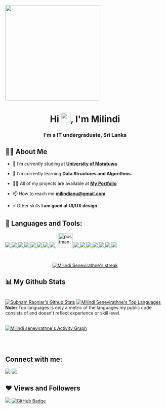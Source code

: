 
<a href="#"><img width="300px" height="auto" align-item="center" src="https://www.digisailor.com/assets/img/services-details/5.gif" height="175px"/></a>

<h1 align="center">Hi <img src="https://raw.githubusercontent.com/MartinHeinz/MartinHeinz/master/wave.gif" width="30px">, I'm Milindi</h1>
<h3 align="center">I'm a IT undergraduate, Sri Lanka</h3>


## 🙋‍♂️ About Me

- 🔭 I’m currently studing at **[University of Moratuwa](https://uom.lk/itfac)**

- 🌱 I’m currently learning **Data Structures and Algorithms.**


- 👨‍💻 All of my projects are available at **[My Portfolio](https://github.com/MilindiSenevirathne?tab=repositories)**

- 📫 How to reach me **milindianu@gmail.com**

- ⚡ Other skills **I am good at UI/UX design.**

## 🚀 Languages and Tools:

<p align="left"> 
    <a href="https://www.java.com" target="_blank"> <img src="https://img.icons8.com/color/48/000000/java-coffee-cup-logo.png"/> </a>
    <a href="https://reactjs.org/" target="_blank"> <img src="https://img.icons8.com/color/48/000000/react-native.png"/> </a>
    <a href="https://spring.io/projects/spring-boot" target="_blank"> <img src="https://img.icons8.com/color/48/000000/spring-logo.png"/> </a> 
    <a href="https://developer.mozilla.org/en-US/docs/Web/JavaScript" target="_blank"> <img src="https://img.icons8.com/color/48/000000/javascript.png"/> </a> 
    <a href="https://www.w3.org/html/" target="_blank"> <img src="https://img.icons8.com/color/48/000000/html-5.png"/> </a> 
    <a href="https://www.w3schools.com/css/" target="_blank"> <img src="https://img.icons8.com/color/48/000000/css3.png"/> </a> 
    <a href="https://getbootstrap.com" target="_blank"> <img src="https://img.icons8.com/color/48/000000/bootstrap.png"/> </a> 
    <a style="padding-right:8px;" href="https://www.mysql.com/" target="_blank"> <img src="https://img.icons8.com/fluent/50/000000/mysql-logo.png"/> </a>
    <a href="https://postman.com" target="_blank"> <img src="https://www.vectorlogo.zone/logos/getpostman/getpostman-icon.svg" alt="postman" width="45" height="45"/> </a>   
    <a href="https://git-scm.com/" target="_blank"> <img src="https://img.icons8.com/color/48/000000/git.png"/> </a> 
    <a href="https://redux.js.org" target="_blank"> <img src="https://img.icons8.com/color/48/000000/redux.png"/> </a>
    <a href="https://redux.js.org" target="_blank"> <img src="https://img.icons8.com/color/48/000000/c-programming.png"/> </a>
    <a href="" target="_blank"> <img src="https://img.icons8.com/color/48/000000/adobe-photoshop--v1.png"/> </a>
    <a href="" target="_blank"> <img src="https://img.icons8.com/color/48/000000/adobe-xd--v1.png"/> </a>
    <a href="" target="_blank"> <img src="https://img.icons8.com/color/48/000000/adobe-illustrator--v1.png"/> </a>
    <a href="" target="_blank"> <img src="https://img.icons8.com/color/48/000000/figma--v1.png"/> </a>

</p>

<!-- [![React Badge](https://img.shields.io/badge/-React-61DBFB?style=for-the-badge&labelColor=black&logo=react&logoColor=61DBFB)](#)  [![Javascript Badge](https://img.shields.io/badge/-Javascript-F0DB4F?style=for-the-badge&labelColor=black&logo=javascript&logoColor=F0DB4F)](#) [![Typescript Badge](https://img.shields.io/badge/-Typescript-007acc?style=for-the-badge&labelColor=black&logo=typescript&logoColor=007acc)](#) [![Nodejs Badge](https://img.shields.io/badge/-Nodejs-3C873A?style=for-the-badge&labelColor=black&logo=node.js&logoColor=3C873A)](#) [![GraphQL Badge](https://img.shields.io/badge/-GraphQl-e535ab?style=for-the-badge&labelColor=black&logo=node.js&logoColor=e535ab)](#) -->
<br/>

<p align="center">
    <a href="https://github.com/MilindiSenevirathne/github-readme-streak-stats">
        <img title="🔥 Get streak stats for your profile at git.io/streak-stats" alt="Milindi Senevirathne's streak" src="https://github-readme-streak-stats.herokuapp.com/?user=MilindiSenevirathne&theme=black-ice&hide_border=true&stroke=0000&background=060A0CD0"/>
    </a>
</p>

## 📊 My Github Stats

  <br/>
    <a href="https://github.com/MilindiSenevirathne/github-readme-stats"><img alt="Subham Raoniar's Github Stats" src="https://github-readme-stats.vercel.app/api?username=MilindiSenevirathne&show_icons=true&count_private=true&theme=react&hide_border=true&bg_color=0D1117" /></a>
  <a href="https://github.com/MilindiSenevirathne/github-readme-stats"><img alt="Milindi Senevirathne's Top Languages" src="https://github-readme-stats.vercel.app/api/top-langs/?username=MilindiSenevirathne&langs_count=8&count_private=true&layout=compact&theme=react&hide_border=true&bg_color=0D1117" /></a>
  <br/>
  <b>Note:</b> Top languages is only a metric of the languages my public code consists of and doesn't reflect experience or skill level.


<br/>
<br/>

<a href="https://github.com/MilindiSenevirathne/github-readme-activity-graph"><img alt="Milindi senevirathne's Activity Graph" src="https://activity-graph.herokuapp.com/graph?username=MilindiSenevirathne&bg_color=0D1117&color=5BCDEC&line=5BCDEC&point=FFFFFF&hide_border=true" /></a>

<br/>
<br/>

## Connect with me:
<p align="left">

<a href = "https://www.linkedin.com/in/milindi-senevirathne/"><img src="https://img.icons8.com/fluent/48/000000/linkedin.png"/></a>
<a href = "https://www.instagram.com/_milie99_/"><img src="https://img.icons8.com/fluent/48/000000/instagram-new.png"/></a>

</p>

## ❤ Views and Followers
<a href="https://github.com/Meghna-DAS/github-profile-views-counter">
    <img src="https://komarev.com/ghpvc/?username=MilindiSenevirathne">
</a>
<a href="https://github.com/MilindiSenevirathne?tab=followers"><img src="https://img.shields.io/github/followers/MilindiSenevirathne?label=Followers&style=social" alt="GitHub Badge"></a>
